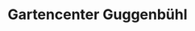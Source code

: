 ---
title: "Gartencenter Guggenbühl"
url: /bonstetten/gartencenter-guggenbuehl/
shop: Garten-Center
---